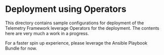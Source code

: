 # Deployment using Operators

This directory contains sample configurations for deployment of the Telemetry
Framework leverage Operators for the deployment. The contents here are very
much a work in a progress.

For a faster spin up experience, please leverage the Ansible Playbook Bundle
for now.
